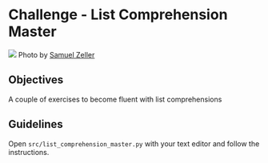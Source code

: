 # Challenge - List Comprehension Master

![](https://images.unsplash.com/photo-1504257365157-1496a50d48f2?ixlib=rb-1.2.1&ixid=eyJhcHBfaWQiOjEyMDd9&auto=format&fit=crop&w=1350&q=80)
Photo by [Samuel Zeller](https://unsplash.com/photos/rk_Zz3b7G2Y)

## Objectives
A couple of exercises to become fluent with list comprehensions

## Guidelines
Open `src/list_comprehension_master.py` with your text editor and follow the instructions.
